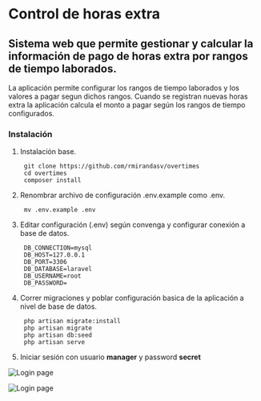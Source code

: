 # Control de horas extra
## Sistema web que permite gestionar y calcular la información de pago de horas extra por rangos de tiempo laborados.

La aplicación permite configurar los rangos de tiempo laborados y los valores a pagar segun dichos rangos. Cuando se registran nuevas horas extra la aplicación calcula el monto a pagar según los rangos de tiempo configurados.

### Instalación

1. Instalación base.

        git clone https://github.com/rmirandasv/overtimes
        cd overtimes
        composer install
2. Renombrar archivo de configuración .env.example como .env.

        mv .env.example .env

3. Editar configuración (.env) según convenga y configurar conexión a base de datos.

        DB_CONNECTION=mysql
        DB_HOST=127.0.0.1
        DB_PORT=3306
        DB_DATABASE=laravel
        DB_USERNAME=root
        DB_PASSWORD=
4. Correr migraciones y poblar configuración basica de la aplicación a nivel de base de datos.

        php artisan migrate:install
        php artisan migrate
        php artisan db:seed
        php artisan serve
5. Iniciar sesión con usuario **manager** y password **secret**

![Login page](http://rs.ronaldmirandaweb.com/ologin.png)

![Login page](http://rs.ronaldmirandaweb.com/ousers.png)


